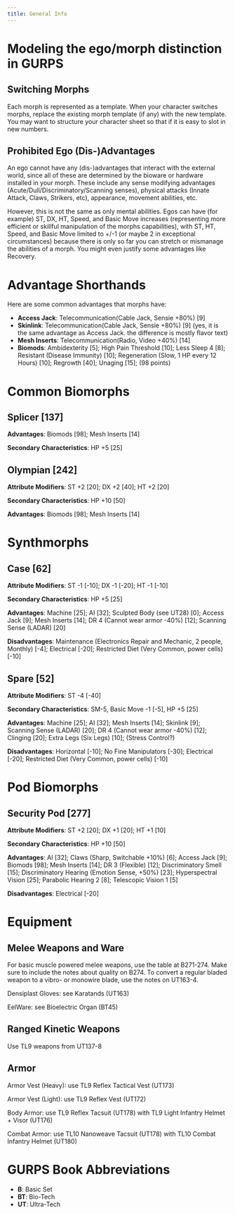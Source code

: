 ```yaml
---
title: General Info
---
```


# Modeling the ego/morph distinction in GURPS

## Switching Morphs

Each morph is represented as a template. When your character switches
morphs, replace the existing morph template (if any) with the new
template. You may want to structure your character sheet so that if it
is easy to slot in new numbers.

## Prohibited Ego (Dis-)Advantages

An ego cannot have any (dis-)advantages that interact with the
external world, since all of these are determined by the bioware or
hardware installed in your morph. These include any sense modifying
advantages (Acute/Dull/Discriminatory/Scanning senses), physical
attacks (Innate Attack, Claws, Strikers, etc), appearance, movement
abilities, etc.

However, this is not the same as only mental abilities. Egos can have
(for example) ST, DX, HT, Speed, and Basic Move increases
(representing more efficient or skillful manipulation of the morphs
capabilities), with ST, HT, Speed, and Basic Move limited to +/-1 (or
maybe 2 in exceptional circumstances) because there is only so far you
can stretch or mismanage the abilities of a morph. You might even
justify some advantages like Recovery.

# Advantage Shorthands

Here are some common advantages that morphs have:

* __Access Jack__: Telecommunication(Cable Jack, Sensie +80%) [9]
* __Skinlink__: Telecommunication(Cable Jack, Sensie +80%) [9] (yes,
  it is the same advantage as Access Jack. the difference is mostly
  flavor text)
* __Mesh Inserts__: Telecommunication(Radio, Video +40%) [14]
* __Biomods__: Ambidexterity [5]; High Pain Threshold [10]; Less Sleep
  4 [8]; Resistant (Disease Immunity) [10]; Regeneration (Slow, 1 HP
  every 12 Hours) [10]; Regrowth [40]; Unaging [15]; (98 points)

# Common Biomorphs

## Splicer [137]

__Advantages__: Biomods [98]; Mesh Inserts [14]

__Secondary Characteristics__: HP +5 [25]

## Olympian [242]

__Attribute Modifiers__: ST +2 [20]; DX +2 [40]; HT +2 [20]

__Secondary Characteristics__: HP +10 [50]

__Advantages__: Biomods [98]; Mesh Inserts [14]

# Synthmorphs

## Case [62]

__Attribute Modifiers__: ST -1 [-10]; DX -1 [-20]; HT -1 [-10]

__Secondary Characteristics__: HP +5 [25]

__Advantages__: Machine [25]; AI [32]; Sculpted Body (see UT28) [0];
Access Jack [9]; Mesh Inserts [14]; DR 4 (Cannot wear armor -40%)
[12]; Scanning Sense (LADAR) [20]

__Disadvantages__: Maintenance (Electronics Repair and Mechanic, 2
people, Monthly) [-4]; Electrical [-20]; Restricted Diet (Very Common,
power cells) [-10]

## Spare [52]

__Attribute Modifiers__: ST -4 [-40]

__Secondary Characteristics__: SM-5, Basic Move -1 [-5], HP +5 [25]

__Advantages__: Machine [25]; AI [32]; Mesh Inserts [14]; Skinlink
[9]; Scanning Sense (LADAR) [20]; DR 4 (Cannot wear armor -40%) [12];
Clinging [20]; Extra Legs (Six Legs) [10]; (Stress Control?)

__Disadvantages__: Horizontal [-10]; No Fine Manipulators [-30];
Electrical [-20]; Restricted Diet (Very Common, power cells) [-10]

# Pod Biomorphs

## Security Pod [277]

__Attribute Modifiers__: ST +2 [20]; DX +1 [20]; HT +1 [10]

__Secondary Characteristics__: HP +10 [50]

__Advantages__: AI [32]; Claws (Sharp, Switchable +10%) [6]; Access
Jack [9]; Biomods [98]; Mesh Inserts [14]; DR 3 (Flexible) [12];
Discriminatory Smell [15]; Discriminatory Hearing (Emotion Sense,
+50%) [23]; Hyperspectral Vision [25]; Parabolic Hearing 2 [8];
Telescopic Vision 1 [5]

__Disadvantages__: Electrical [-20]

# Equipment

## Melee Weapons and Ware

For basic muscle powered melee weapons, use the table at
B271-274. Make sure to include the notes about quality on B274. To
convert a regular bladed weapon to a vibro- or monowire blade, use the
notes on UT163-4.

Densiplast Gloves: see Karatands (UT163)

EelWare: see Bioelectric Organ (BT45)

## Ranged Kinetic Weapons

Use TL9 weapons from UT137-8

## Armor

Armor Vest (Heavy): use TL9 Reflex Tactical Vest (UT173)

Armor Vest (Light): use TL9 Reflex Vest (UT172)

Body Armor: use TL9 Reflex Tacsuit (UT178) with TL9 Light Infantry
Helmet + Visor (UT176)

Combat Armor: use TL10 Nanoweave Tacsuit (UT178) with TL10 Combat
Infantry Helmet (UT180)

# GURPS Book Abbreviations

* __B__: Basic Set
* __BT__: Bio-Tech
* __UT__: Ultra-Tech
